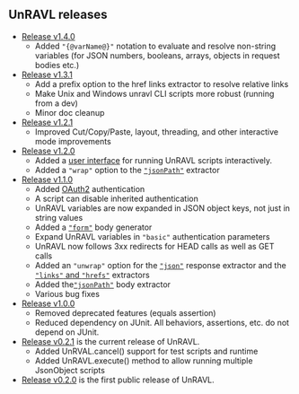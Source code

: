 ## UnRAVL releases

* [Release v1.4.0](https://github.com/sassoftware/unravl/releases/tag/v1.4.0)
  * Added `"{@varName@}"` notation to evaluate and resolve non-string variables
    (for JSON numbers, booleans, arrays, objects in request bodies etc.)
* [Release v1.3.1](https://github.com/sassoftware/unravl/releases/tag/v1.3.1)
  * Add a prefix option to the href links extractor to resolve relative links
  * Make Unix and Windows unravl CLI scripts more robust (running from a dev)
  * Minor doc cleanup
* [Release v1.2.1](https://github.com/sassoftware/unravl/releases/tag/v1.2.1)
  * Improved Cut/Copy/Paste, layout, threading, and other
    interactive mode improvements
* [Release v1.2.0](https://github.com/sassoftware/unravl/releases/tag/v1.2.0)
  * Added a [user interface](ui/UI.md) for running UnRAVL scripts
    interactively.
  * Added a `"wrap"` option to the [`"jsonPath"`](Bind.md#jsonpath) extractor
* [Release v1.1.0](https://github.com/sassoftware/unravl/releases/tag/v1.1.0)
  * Added [OAuth2](doc/Authentication.md#oauth2) authentication
  * A script can disable inherited authentication
  * UnRAVL variables are now expanded in JSON object keys, not just in
    string values
  * Added a [`"form"`](doc/Body.md#form) body generator
  * Expand UnRAVL variables in `"basic"` authentication parameters
  * UnRAVL now follows 3xx redirects for HEAD calls as well as GET calls
  * Added an `"unwrap"` option for the [`"json"`](doc/Bind.md#json)
    response extractor and the [`"links"` and `"hrefs"`](doc/Bind.md#links-and-hrefs )
    extractors
  * Added the[`"jsonPath"`](doc/Bind.md#jsonPath) body extractor
  * Various bug fixes
* [Release v1.0.0](https://github.com/sassoftware/unravl/releases/tag/v1.0.0)
  * Removed deprecated features (equals assertion)
  * Reduced dependency on JUnit. All behaviors, assertions, etc. do not depend on JUnit.
* [Release v0.2.1](https://github.com/sassoftware/unravl/releases/tag/v0.2.1) is the current release of UnRAVL.
  * Added UnRVAL.cancel() support for test scripts and runtime
  * Added UnRAVL.execute() method to allow running multiple JsonObject scripts
* [Release v0.2.0](https://github.com/sassoftware/unravl/releases/tag/v0.2.0) is the first public release of UnRAVL.
